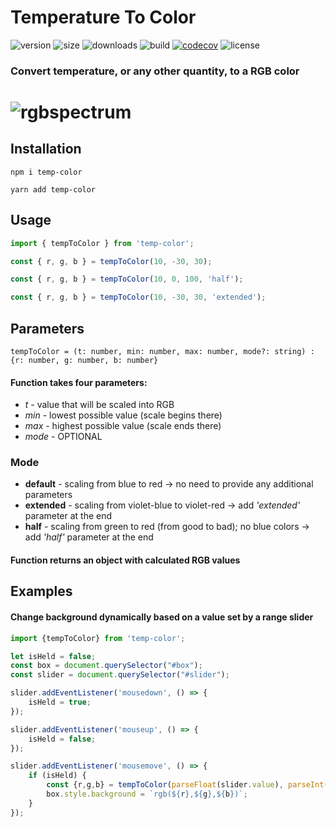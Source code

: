# Temperature To Color

![version](https://img.shields.io/npm/v/temp-color)
![size](https://img.shields.io/bundlephobia/minzip/temp-color)
![downloads](https://img.shields.io/npm/dw/temp-color)
![build](https://img.shields.io/travis/com/szymslo/temp-color)
[![codecov](https://codecov.io/gh/szymslo/temp-color/branch/main/graph/badge.svg?token=8OAZESM0LG)](https://codecov.io/gh/szymslo/temp-color)
![license](https://img.shields.io/npm/l/temp-color)

### Convert temperature, or any other quantity, to a RGB color

# ![rgbspectrum](https://user-images.githubusercontent.com/52113159/110655867-b926da80-81bf-11eb-8f0f-44fe82f4129f.jpg)

## Installation

`npm i temp-color`

`yarn add temp-color`

## Usage

```js
import { tempToColor } from 'temp-color';

const { r, g, b } = tempToColor(10, -30, 30);

const { r, g, b } = tempToColor(10, 0, 100, 'half');

const { r, g, b } = tempToColor(10, -30, 30, 'extended');
```
## Parameters

```
tempToColor = (t: number, min: number, max: number, mode?: string) : {r: number, g: number, b: number}
```

#### Function takes four parameters:
* _t_ - value that will be scaled into RGB
* _min_ - lowest possible value (scale begins there)
* _max_ - highest possible value (scale ends there)
* _mode_ - OPTIONAL

### Mode
* **default** - scaling from blue to red -> no need to provide any additional parameters
* **extended** - scaling from violet-blue to violet-red -> add _'extended'_ parameter at the end
* **half** - scaling from green to red (from good to bad); no blue colors -> add _'half'_ parameter at the end


#### Function returns an object with calculated RGB values

## Examples

#### Change background dynamically based on a value set by a range slider

```js
import {tempToColor} from 'temp-color';

let isHeld = false;
const box = document.querySelector("#box");
const slider = document.querySelector("#slider");

slider.addEventListener('mousedown', () => {
    isHeld = true;
});

slider.addEventListener('mouseup', () => {
    isHeld = false;
});

slider.addEventListener('mousemove', () => {
    if (isHeld) {
        const {r,g,b} = tempToColor(parseFloat(slider.value), parseInt(slider.min), parseInt(slider.max));
        box.style.background = `rgb(${r},${g},${b})`;
    }
});

```
